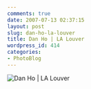 ```yaml
---
comments: true
date: 2007-07-13 02:37:15
layout: post
slug: dan-ho-la-louver
title: Dan Ho | LA Louver
wordpress_id: 414
categories:
- PhotoBlog
---
```


![Dan Ho | LA Louver](http://ryanfitzer.com/main/wp-content/uploads/2007/07/dscn1868.jpg)
